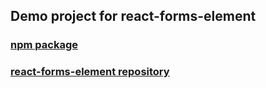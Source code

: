 ## Demo project for react-forms-element

### [npm package](https://www.npmjs.com/package/react-forms-element)
### [react-forms-element repository](https://github.com/fergomap/react-forms-element)